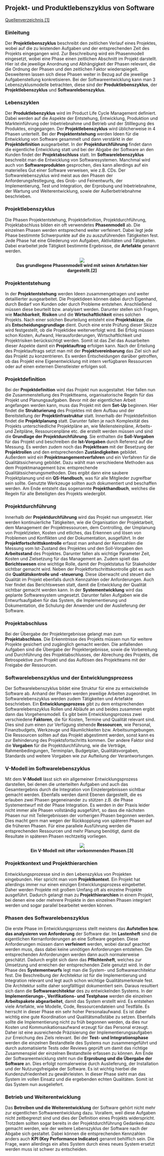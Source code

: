 ## Projekt- und Produktlebenszyklus von Software

[Quellenverzeichnis [1]](#Quellenverzeichnis)

### Einleitung

Der **Projektlebenszyklus** beschreibt den zeitlichen Verlauf eines Projektes, wobei auf die zu leistenden Aufgaben und der entsprechenden
Zeit des Projekts eingegangen wird. Zur Beschreibung wird ein Phasenmodell eingesetzt, wobei eine Phase einen zeitlichen Abschnitt im
Projekt darstellt. Hier ist die jeweilige Anordnung und Abhängigkeit der Phasen relevant, die die Ordnung der Phasen und den zeitlichen
Faktor wiederspiegelt. Desweiteren lassen sich diese Phasen weiter in Bezug auf die jeweilige Aufgabenstellung konkretisieren. Bei der
Softwareentwicklung kann man 3 Lebenszyklusmodelle betrachten, diese sind der **Produktlebenszyklus**, der **Projektlebenszyklus**
und **Softwarelebenszyklus**.

### Lebenszyklen

Der **Produktlebenzyklus** wird im Product Life Cycle Management definiert. Dabei werden auf die Aspekte der Entstehung, Entwicklung,
Produktion und Markteinführung oder Inbetriebnahme und Betrieb und der Stilllegung des Produktes, eingegangen. Der **Projektlebenszyklus**
wird üblicherweise in 4 Phasen unterteilt. Bei der **Projektentstehung** werden Ideen für die Entwicklung von Software gesammelt und dann
verstärkt in der **Projektdefinition** ausgearbeitet. In der **Projektdurchführung** findet dann die eigentliche Entwicklung statt und bei
der Abgabe der Software an den Kunden findet der **Projektabschluss** statt. Im **Softwarelebenszyklus** beschreibt man die Entwicklung
von Softwaresystemen. Manchmal wird auch von **Softwareprodukten** gesprochen, dies kann allerdings auf ein materielles Gut einer Software
verweisen, wie z.B. CDs. Der Softwarelebenszyklus wird meist aus den Phasen der Anforderungsfestlegung, des Grob- und Feinentwurfs, der
Implementierung, Test und Integration, der Erprobung und Inbetriebnahme, der Wartung und Weiterentwicklung, sowie der Außerbetriebnahme
beschrieben.

### Projektlebenszyklus

Die Phasen Projektentstehung, Projektdefinition, Projektdurchführung, Projektabschluss bilden ein oft verwendetes **Phasenmodell** ab.
Die einzelnen Phasen werden entsprechend weiter verfeinert. Dabei legt jede Phase bestimmte Schwerpunkte auf die zu auszuführenden
Tätigkeiten fest. Jede Phase hat eine Gliederung von Aufgaben, Aktivitäten und Tätigkeiten. Dabei erarbeitet jede Tätigkeit bestimmte
Ergebnisse, die **Artefakte** genannt werden.

<div style="text-align:center"> 
	<img src="https://rleikam.github.io/SW-PM-WS2018-Gruppe_1_4-2/Abbildungen/Richard_Leikam/Kapitel_3_Projektphasen.png">
	<div><b>Das grundlegene Phasenmodell wird mit seinen Artefakten hier dargestellt.[2]</b></div>
</div>

### Projektentstehung

In der **Projektentstehung** werden Ideen zusammengetragen und weiter detaillierter ausgearbeitet. Die Projektideen können dabei
durch Eigenhand, durch Bedarf von Kunden oder durch Probleme entstehen. Anschließend müssen diese beurteilt bzw. analyisert werden.
Darunter stellen sich Fragen, wie **Machbarkeit**, **Risiken** und die **Wirtschaftlichkeit** eines solchen Projekts. Nach einer solchen
Beurteilung entsteht eine **Projektskizze**, die als **Entscheidungsgrundlage** dient. Durch eine erste Prüfung dieser Skizze wird
festgestellt, ob die Projektidee weiterverfolgt wird. Bei Erfolg müssen schon Kosten, Aufwand, Herausforderungen, Wirtschaftlichkeit
und Projektrisiken berücksichtigt werden. Somit ist das Ziel das Ausarbeiten dieser Aspekte damit ein **Projektauftrag** erfolgen kann. Nach
der Erteilung des Projektauftrags setzt man mit der **Projektvereinbarung** das Ziel sich auf das Projekt zu konzentrieren.
Es werden Entscheidungen darüber getroffen, ob das Projekt eine Eigenentwicklung mit intern verfügbaren Ressourcen oder auf einen externen
Dienstleister erfolgen soll.  

### Projektdefinition

Bei der **Projektdefinition** wird das Projekt nun ausgestaltet. Hier fallen nun die Zusammenstellung des Projektteams, organisatorische
Regeln für das Projekt und Planungsaufgaben. Bevor mit der eigentlichen Arbeit angefangen werden kann, muss das Projekt mit dem **Set-Up**
beginnen. Hier findet die **Strukturierung** des Projektes mit dem Aufbau und der Bereitstellung der **Projektinfrastruktur** statt.
Innerhalb der Projektdefinition findet die **Projektplanung** statt. Darunter fallen je nach Komplexität des Projekts unterschiedliche
Projektpläne an, wie Meilensteinpläne, Arbeits- und Zeitpläne, Ressourcenpläne etc. die erstellt werden müssen und sind die
**Grundlage der Projektdurchführung**. Sie enthalten die **Soll-Vorgaben** für das Projekt und beschreiben die **Ist-Vorgaben** durch
Referenz auf die Messung. Es werden zudem noch das **Projektteam** mit der Besetzung der **Projektrollen** und den entsprechenden
**Zuständigkeiten** gebildet. Außerdem wird ein **Projektmangementverfahren** und ein Verfahren für die Qualitätssicherung gebildet.
Dazu wählt man verschiedene Methoden aus dem Projektmanagement bzw. entsprechende Qualitätssicherungsmethoden. Dies ergibt dann eine
saubere Projektplanung und ein **QS-Handbuch**, was für alle Mitglieder zugreifbar sein sollte. Genutzte Werkzeuge sollten auch dokumentiert
und beschaffen werden. Am Ende entsteht das sogenannte **Projekthandbuch**, welches die Regeln für alle Beteiligten des Projekts wiedergibt.

### Projektdurchführung

Innerhalb der **Projektdurchführung** wird das Projekt nun umgesetzt. Hier werden kontinuierliche Tätigkeiten, wie die Organisation
der Projektarbeit, dem Management der Projektressourcen, dem Controlling, der Umplanung von Projektzielen, Kosten und etliches,
das Erkennen und lösen von Problemen und Konflikten und der Dokumentation, ausgeführt. In der **Projektfortschrittskontrolle** erfasst
man anhand der Kennzahlen die Messung vom Ist-Zustand des Projektes und den Soll-Vorgaben den **Arbeitsstand** des Projektes.
Darunter fallen als wichtige Parameter Zeit, Kosten und Zielsetzung für das Management an. Zudem spielt das **Berichtswesen** eine wichtige
Rolle, damit der Projektstatus für Stakeholder sichtbar gemacht wird. Neben der Projektfortschrittskontrolle gibt es auch die
**Qualitätskontrolle und -steuerung**. Diese überwacht und steuert die Qualität im Projekt ebenfalls durch Kennzahlen oder Anforderungen.
Auch hier findet das Berichtswesen statt, damit die Entwicklung der Qualität sichtbar gemacht werden kann. In der **Systementwicklung**
wird das geplante Softwaresystem umgesetzt. Darunter fallen Aufgaben wie die Entwurfsaufgaben für das System, die Implementierung und
Dokumentation, die Schulung der Anwender und der Auslieferung der Software.

### Projektabschluss

Bei der Übergabe der Projektergebnisse gelangt man zum **Projektabschluss**. Die Erkenntnisse des Projekts müssen nun für weitere Projekte
gesichert und zugänglich gemacht werden. Die anfallenden Aufgaben sind die Übergabe der Projektergebnisse, sowie die Vorbereitung und Durchführung
des Projektabschlusses, der Abrechung des Projekts, die Retrospektive zum Projekt und das Auflösen des Projektteams mit der Freigabe der Ressourcen.

### Softwarelebenszyklus und der Entwicklungsprozess

Der Softwarelebenszyklus bildet eine Struktur für eine zu entwickelnde Software ab. Anhand der Phasen werden jeweilige Arbeiten zugeordnet.
Im Softwarelebenszyklus werden zudem Tätigkeiten und Artefakte beschrieben. Ein **Entwicklungsprozess** gibt zu dem entsprechenden
Softwarelebenszyklus Rollen und Abläufe an und beides zusammen ergibt dann das Vorgehensmodell. Es gibt beim Entwicklungsprozess
zwei verschiedene **Faktoren**, die für Kosten, Termine und Qualität relevant sind. Dies sind zum einen zur Verfügung stehende
**Ressourcen**, wie Personal, Finanzbudgets, Werkzeuge und Räumlichkeiten bzw. Arbeitsumgebungen. Die Ressourcen sollten auf das Projekt
abgestimmt werden, sonst kann es zur Behinderung des Projektsfortschritts kommen. Der andere Faktor sind die **Vorgaben** für die
Projektdurchführung, wie die Verträge, Rahmenbedingungen, Terminplan, Budgetplan, Qualitätsvorgaben, Standards und weitere Vorgaben wie
zur Aufteilung der Verantwortungen.

### V-Modell im Softwarelebenszyklus

Mit dem **V-Modell** lässt sich ein allgemeiner Entwicklungsprozess darstellen, bei denen die unterteilten Aufgaben
und auch das Gesamtergebnis durch die Integration von Einzelergebnissen sichtbar gemacht werden. Ebenfalls werden damit
Ebenen dargestellt, die es erlauben zwei Phasen gegeneinander zu stützen z.B. die Phase Systementwurf mit der Phase Integration.
Es werden in der Praxis leider nicht immer alle Phasen vollständig ausgeführt, so dass die nächsten Phasen nur mit
Teilergebnissen der vorherigen Phasen begonnen werden. Dies macht gern man wegen der Rückkopplung von späteren Phasen auf die früheren
Phasen. Für eine parallele Ausführung werden die entsprechenden Ressourcen und mehr Planung benötigt, damit die Resultate in späteren
Phasen rechtzeitig vorliegen.

<div style="text-align:center"> 
	<img src="https://rleikam.github.io/SW-PM-WS2018-Gruppe_1_4-2/Abbildungen/Richard_Leikam/Kapitel_3_V-Modell.png">
	<div><b>Ein V-Modell mit öfter vorkommenden Phasen.[3]</b></div>
</div>

### Projektkontext und Projekthierarchien

Entwicklungsprozesse sind in den Lebenszyklus von Projekten eingebunden. Hier spricht man vom **Projektkontext**. Ein Projekt hat allerdings
immer nur einen einzigen Entwicklungsprozess eingebettet. Daher werden Projekte mit großem Umfang oft als einzelne Projekte ausgeführt.
Dadurch gelangt man zu **Projekthierarchien** in einem Projekt, bei denen eine oder mehrere Projekte in den einzelnen Phasen integriert werden
und sogar parallel bearbeitet werden können.

### Phasen des Softwarelebenszyklus

Die erste Phase im Entwicklungsprozess stellt meistens das **Aufstellen bzw. das analysieren von Anforderung** der Software dar.
Im **Lastenheft** sind die eigentlichen Kernanforderungen an eine Software gegeben. Diese Anforderungen müssen dann **verfeinert** werden,
wobei darauf geachtet werden muss, dass dabei keine unnötigen Anforderungen entstehen. Die entsprechenden Anforderungen werden dann auch
normalerweise geschätzt. Dadurch ergibt sich dann das **Pflichtenheft**, welches zur Umsetzung und erreichen der entsprechenden Ziele 
genutzt wird. In der Phase des **Systementwurfs** legt man die System- und Softwarearchitektur fest. Die Beschreibung der Architektur ist
für die Implementierung und Integration relevant und legt auch schon wichtige Qualitätsmerkmale fest. Die Architektur sollte daher
sorgfälltigst dokumentiert sein. Daraus resultiert sich dann die **Softwarearchitektur** des zu entwickelnden Systems. In der
**Implementierungs-, Verifikations- und Testphase** werden die einzelnen **Arbeitspakete abgearbeitet**, damit das System erstellt wird.
Es entstehen viele Artefakte, wie Modelle, Code, Ressourcendateien und Testfälle. Es herrscht in dieser Phase ein sehr hoher
Personalaufwand. Es ist daher wichtig eine gute Koordination und Qualitätsmaßstäbe zu setzen. Ebenfalls sollte die Implementierung nicht
zu früh begonnen werden, da dies nur Kosten und Kommunikationsaufwand erzeugt für das Personal erzeugt. Daher ist eine ausreichende
Präzisierung der Implementierungsaufgaben zur Erreichung des Ziels relevant. Bei der **Test- und Integrationsphase** werden die einzelnen
Bestandteile des Systems nun zusammengeführt und durch automatisierte Tests oder Reviews geprüft um damit das richtige Zusammenspiel der
einzelnen Bestandteile erfassen zu können. Am Ende der Softwareentwicklung steht nun die **Erprobung und die Übergabe der Software** an.
Dies erfolgt normalerweise durch Auslieferung, der Installation und der Nutzungsfreigabe der Software. Es ist wichtig hierbei die
Kundenzufriedenheit zu gewährleisten. In dieser Phase sieht man das System im vollen Einsatz und die ergebenden echten Qualitäten.
Somit ist das System nun ausgeliefert.

### Betrieb und Weiterentwicklung

Das **Betreiben und die Weiterentwicklung** der Software gehört nicht mehr zur eigentlichen Softwareentwicklung dazu. Vorallem, weil
diese Aufgaben nicht zeitbegrenzt sind und dies der Definition eines Projekts widerspricht. Trotzdem sollten sogar bereits in der
Projektdurchführung Gedanken dazu gemacht werden, wie der weitere Lebenszyklus der Software nach der Abgabe sich gestaltet. Dabei
können die entsprechenden Kennzahlen anders auch **KPI (Key Performance Indicator)** genannt behilflich sein. Die Frage, wann allerdings
ein altes System durch eines neues System ersetzt werden muss ist schwer zu entscheiden.
